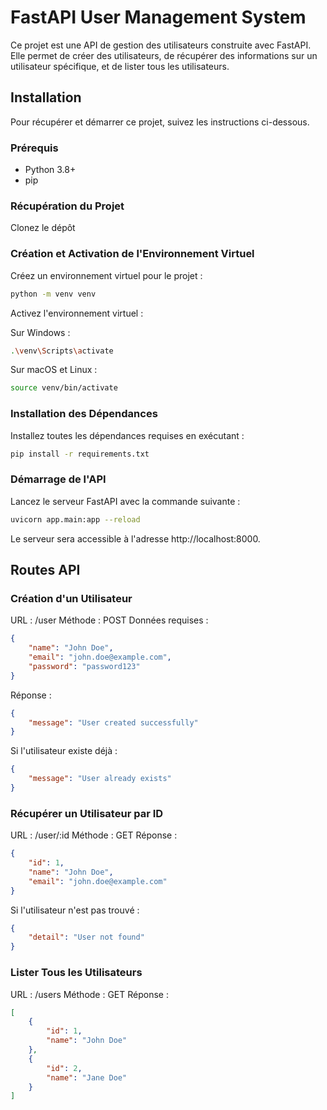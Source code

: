 # FastAPI User Management System

Ce projet est une API de gestion des utilisateurs construite avec FastAPI. Elle permet de créer des utilisateurs, de récupérer des informations sur un utilisateur spécifique, et de lister tous les utilisateurs.

## Installation

Pour récupérer et démarrer ce projet, suivez les instructions ci-dessous.

### Prérequis

- Python 3.8+
- pip

### Récupération du Projet

Clonez le dépôt 

### Création et Activation de l'Environnement Virtuel

Créez un environnement virtuel pour le projet :

```bash
python -m venv venv
```

Activez l'environnement virtuel :

Sur Windows :

```bash
.\venv\Scripts\activate
```
Sur macOS et Linux :

```bash
source venv/bin/activate
```

### Installation des Dépendances

Installez toutes les dépendances requises en exécutant :

```bash
pip install -r requirements.txt
```

### Démarrage de l'API

Lancez le serveur FastAPI avec la commande suivante :

```bash
uvicorn app.main:app --reload
```

Le serveur sera accessible à l'adresse http://localhost:8000.

## Routes API

### Création d'un Utilisateur

URL : /user
Méthode : POST
Données requises :

```json
{
    "name": "John Doe",
    "email": "john.doe@example.com",
    "password": "password123"
}
```

Réponse :

```json
{
    "message": "User created successfully"
}
```
Si l'utilisateur existe déjà :

```json
{
    "message": "User already exists"
}
```

### Récupérer un Utilisateur par ID
URL : /user/:id
Méthode : GET
Réponse :

```json
{
    "id": 1,
    "name": "John Doe",
    "email": "john.doe@example.com"
}
```

Si l'utilisateur n'est pas trouvé :

```json
{
    "detail": "User not found"
}
```

### Lister Tous les Utilisateurs
URL : /users
Méthode : GET
Réponse :
```json
[
    {
        "id": 1,
        "name": "John Doe"
    },
    {
        "id": 2,
        "name": "Jane Doe"
    }
]
```